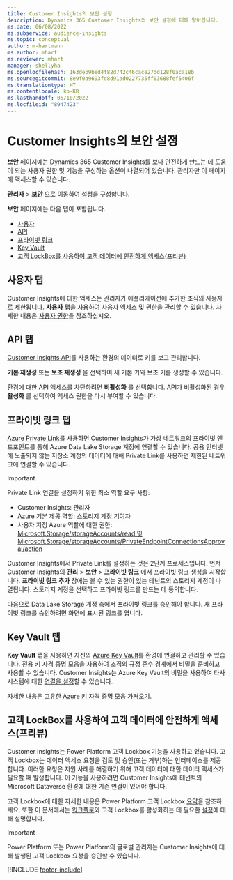 ```yaml
---
title: Customer Insights의 보안 설정
description: Dynamics 365 Customer Insights의 보안 설정에 대해 알아봅니다.
ms.date: 06/08/2022
ms.subservice: audience-insights
ms.topic: conceptual
author: m-hartmann
ms.author: mhart
ms.reviewer: mhart
manager: shellyha
ms.openlocfilehash: 163deb9bed4f82d742c46cace27dd128f0aca18b
ms.sourcegitcommit: 8e9f0a9693fd8d91ad0227735ff03688fef5406f
ms.translationtype: HT
ms.contentlocale: ko-KR
ms.lasthandoff: 06/10/2022
ms.locfileid: "8947423"
---
```

# <a name="security-settings-in-customer-insights"></a>Customer Insights의 보안 설정

**보안** 페이지에는 Dynamics 365 Customer Insights를 보다 안전하게 만드는 데 도움이 되는 사용자 권한 및 기능을 구성하는 옵션이 나열되어 있습니다. 관리자만 이 페이지에 액세스할 수 있습니다.

**관리자** > **보안** 으로 이동하여 설정을 구성합니다.

**보안** 페이지에는 다음 탭이 포함됩니다.

- [사용자](#users-tab)
- [API](#apis-tab)
- [프라이빗 링크](#private-links-tab)
- [Key Vault](#key-vault-tab)
- [고객 LockBox를 사용하여 고객 데이터에 안전하게 액세스(프리뷰)](#securely-access-customer-data-with-customer-lockbox-preview)

## <a name="users-tab"></a>사용자 탭

Customer Insights에 대한 액세스는 관리자가 애플리케이션에 추가한 조직의 사용자로 제한됩니다. **사용자** 탭을 사용하여 사용자 액세스 및 권한을 관리할 수 있습니다. 자세한 내용은 [사용자 권한](permissions.md)을 참조하십시오.

## <a name="apis-tab"></a>API 탭

[Customer Insights API](apis.md)를 사용하는 환경의 데이터로 키를 보고 관리합니다.

**기본 재생성** 또는 **보조 재생성** 을 선택하여 새 기본 키와 보조 키를 생성할 수 있습니다. 

환경에 대한 API 액세스를 차단하려면 **비활성화** 를 선택합니다. API가 비활성화된 경우 **활성화** 를 선택하여 액세스 권한을 다시 부여할 수 있습니다.

## <a name="private-links-tab"></a>프라이빗 링크 탭

[Azure Private Link](/azure/private-link/private-link-overview)를 사용하면 Customer Insights가 가상 네트워크의 프라이빗 엔드포인트를 통해 Azure Data Lake Storage 계정에 연결할 수 있습니다. 공용 인터넷에 노출되지 않는 저장소 계정의 데이터에 대해 Private Link를 사용하면 제한된 네트워크에 연결할 수 있습니다.

> [!IMPORTANT]
> Private Link 연결을 설정하기 위한 최소 역할 요구 사항:
>
> - Customer Insights: 관리자
> - Azure 기본 제공 역할: [스토리지 계정 기여자](/azure/role-based-access-control/built-in-roles#storage-account-contributor)
> - 사용자 지정 Azure 역할에 대한 권한: [Microsoft.Storage/storageAccounts/read 및 Microsoft.Storage/storageAccounts/PrivateEndpointConnectionsApproval/action](/azure/role-based-access-control/resource-provider-operations#microsoftstorage)
>

Customer Insights에서 Private Link를 설정하는 것은 2단계 프로세스입니다. 먼저 Customer Insights의 **관리** > **보안** > **프라이빗 링크** 에서 프라이빗 링크 생성을 시작합니다. **프라이빗 링크 추가** 창에는 볼 수 있는 권한이 있는 테넌트의 스토리지 계정이 나열됩니다. 스토리지 계정을 선택하고 프라이빗 링크를 만드는 데 동의합니다.

다음으로 Data Lake Storage 계정 측에서 프라이빗 링크를 승인해야 합니다. 새 프라이빗 링크를 승인하려면 화면에 표시된 링크를 엽니다.

## <a name="key-vault-tab"></a>Key Vault 탭

**Key Vault** 탭을 사용하면 자신의 [Azure Key Vault](/azure/key-vault/general/basic-concepts)를 환경에 연결하고 관리할 수 있습니다.
전용 키 자격 증명 모음을 사용하여 조직의 규정 준수 경계에서 비밀을 준비하고 사용할 수 있습니다. Customer Insights는 Azure Key Vault의 비밀을 사용하여 타사 시스템에 대한 [연결을 설정](connections.md)할 수 있습니다.

자세한 내용은[ 고유한 Azure 키 자격 증명 모음 가져오기](use-azure-key-vault.md).

## <a name="securely-access-customer-data-with-customer-lockbox-preview"></a>고객 LockBox를 사용하여 고객 데이터에 안전하게 액세스(프리뷰)

Customer Insights는 Power Platform 고객 Lockbox 기능을 사용하고 있습니다. 고객 Lockbox는 데이터 액세스 요청을 검토 및 승인(또는 거부)하는 인터페이스를 제공합니다. 이러한 요청은 지원 사례를 해결하기 위해 고객 데이터에 대한 데이터 액세스가 필요할 때 발생합니다. 이 기능을 사용하려면 Customer Insights에 테넌트의 Microsoft Dataverse 환경에 대한 기존 연결이 있어야 합니다.

고객 Lockbox에 대한 자세한 내용은 Power Platform 고객 Lockbox [요약](/power-platform/admin/about-lockbox#summary)을 참조하세요. 또한 이 문서에서는 [워크플로](/power-platform/admin/about-lockbox#workflow)와 고객 Lockbox를 활성화하는 데 필요한 [설정](/power-platform/admin/about-lockbox#enable-the-lockbox-policy)에 대해 설명합니다.

> [!IMPORTANT]
> Power Platform 또는 Power Platform의 글로벌 관리자는 Customer Insights에 대해 발행된 고객 Lockbox 요청을 승인할 수 있습니다.

[!INCLUDE [footer-include](includes/footer-banner.md)]
